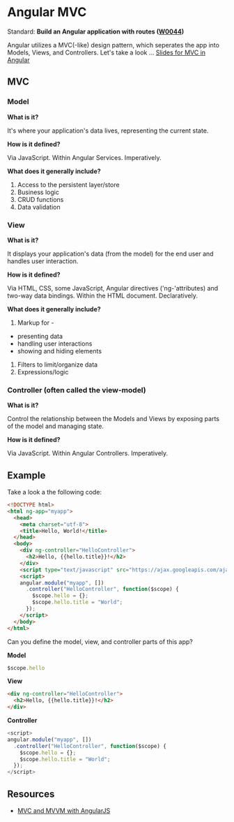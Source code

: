 # Angular MVC

Standard: **Build an Angular application with routes (<a href="#">W0044</a>)**

Angular utilizes a MVC(-like) design pattern, which seperates the app into Models, Views, and Controllers. Let's take a look ...
[Slides for MVC in Angular](https://slides.com/tylerbettilyon/angularmvc)

## MVC

### Model

**What is it?**

It's where your application's data lives, representing the current state.

**How is it defined?**

Via JavaScript. Within Angular Services. Imperatively.

**What does it generally include?**

1. Access to the persistent layer/store
1. Business logic
1. CRUD functions
1. Data validation

### View

**What is it?**

It displays your application's data (from the model) for the end user and handles user interaction.

**How is it defined?**

Via HTML, CSS, some JavaScript, Angular directives ('ng-'attributes) and two-way data bindings. Within the HTML document. Declaratively.

**What does it generally include?**

1. Markup for -
  - presenting data
  - handling user interactions
  - showing and hiding elements
1. Filters to limit/organize data
1. Expressions/logic

### Controller (often called the view-model)

**What is it?**

Control the relationship between the Models and Views by exposing parts of the model and managing state.

**How is it defined?**

Via JavaScript. Within Angular Controllers. Imperatively.

## Example

Take a look a the following code:

```html
<!DOCTYPE html>
<html ng-app="myapp">
  <head>
    <meta charset="utf-8">
    <title>Hello, World!</title>
  </head>
  <body>
    <div ng-controller="HelloController">
      <h2>Hello, {{hello.title}}!</h2>
    </div>
    <script type="text/javascript" src="https://ajax.googleapis.com/ajax/libs/angularjs/1.6.0/angular.js"></script>
    <script>
    angular.module("myapp", [])
      .controller("HelloController", function($scope) {
        $scope.hello = {};
        $scope.hello.title = "World";
      });
    </script>
  </body>
</html>
```

Can you define the model, view, and controller parts of this app?

**Model**

```javascript
$scope.hello
```

**View**

```html
<div ng-controller="HelloController">
  <h2>Hello, {{hello.title}}!</h2>
</div>
```

**Controller**

```javascript
<script>
angular.module("myapp", [])
  .controller("HelloController", function($scope) {
    $scope.hello = {};
    $scope.hello.title = "World";
  });
</script>
```

## Resources

- [MVC and MVVM with AngularJS](https://web.archive.org/web/20160229124959/http://codechutney.in/blog/javascript/mvc-and-mvvm-with-angularjs/)
